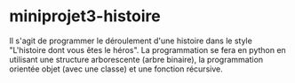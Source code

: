 # miniprojet3-histoire
Il s'agit de programmer le déroulement d'une histoire dans le style "L'histoire dont vous êtes le héros". La programmation se fera en python en utilisant une structure arborescente (arbre binaire), la programmation orientée objet (avec une classe) et une fonction récursive.
